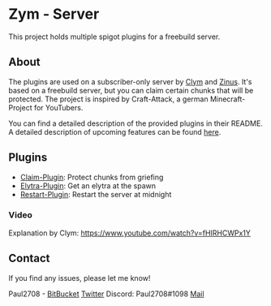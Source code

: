 # Zym - Server
This project holds multiple spigot plugins for a freebuild server.

## About
The plugins are used on a subscriber-only server by [Clym](https://www.youtube.com/user/TheClym) and [Zinus](https://www.youtube.com/user/ZinusHD).
It's based on a freebuild server, but you can claim certain chunks that will be protected. The project is inspired by Craft-Attack, a german Minecraft-Project for YouTubers.

You can find a detailed description of the provided plugins in their README.
A detailed description of upcoming features can be found [here](https://docs.google.com/document/d/1FgQFutohcGARgRZ3Zqh0gEnn1yirxuVO_QEahMPIUGI).

## Plugins
- [Claim-Plugin](/claim/): Protect chunks from griefing
- [Elytra-Plugin](/elytra/): Get an elytra at the spawn
- [Restart-Plugin](/restart/): Restart the server at midnight

### Video
Explanation by Clym: https://www.youtube.com/watch?v=fHIRHCWPx1Y

## Contact
If you find any issues, please let me know!

Paul2708 - [BitBucket](https://bitbucket.org/Paul2708/) [Twitter](https://twitter.com/theplayerpaul) Discord: Paul2708#1098 [Mail](mailto:playerpaul2708@gmx.de)